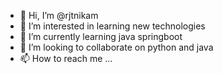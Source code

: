 - 👋 Hi, I’m @rjtnikam
- 👀 I’m interested in learning new technologies 
- 🌱 I’m currently learning java springboot
- 💞️ I’m looking to collaborate on python and java 
- 📫 How to reach me ...

<!---
rjtnikam/rjtnikam is a ✨ special ✨ repository because its `README.md` (this file) appears on your GitHub profile.
You can click the Preview link to take a look at your changes.
--->
